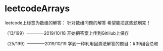 # leetcodeArrays
leetcode上标签为数组的解答：
针对数组问题的解答
希望能把这些题刷完！

（13/199）————2019/10/18
开始把答案上传到GitHub上保存

（25/199）————2019/10/19
学到一种利用回溯法解答的题目：#39组合总和
